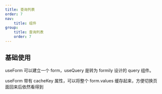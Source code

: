 ```yaml
---
title: 查询列表
order: 7
nav:
    title: 组件
group:
    title: 查询列表
    order: 7
---
```


## 基础使用

<code src="./query.tsx"></code>

useForm 可以建立一个 form，useQuery 是转为 formily 设计的 query 组件。

<code src="./query2.tsx"></code>

useForm 带有 cacheKey 属性，可以将整个 form.values 缓存起来，方便切换页面回来后依然看得到
